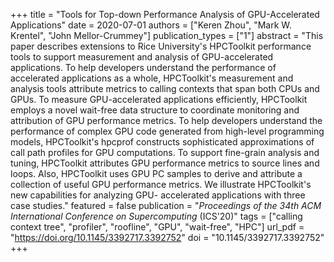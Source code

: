 +++
title = "Tools for Top-down Performance Analysis of GPU-Accelerated Applications"
date = 2020-07-01
authors = ["Keren Zhou", "Mark W. Krentel", "John Mellor-Crummey"]
publication_types = ["1"]
abstract = "This paper describes extensions to Rice University's HPCToolkit performance tools to support measurement and analysis of GPU-accelerated applications. To help developers understand the performance of accelerated applications as a whole, HPCToolkit's measurement and analysis tools attribute metrics to calling contexts that span both CPUs and GPUs. To measure GPU-accelerated applications efficiently, HPCToolkit employs a novel wait-free data structure to coordinate monitoring and attribution of GPU performance metrics. To help developers understand the performance of complex GPU code generated from high-level programming models, HPCToolkit's hpcprof constructs sophisticated approximations of call path profiles for GPU computations. To support fine-grain analysis and tuning, HPCToolkit attributes GPU performance metrics to source lines and loops. Also, HPCToolkit uses GPU PC samples to derive and attribute a collection of useful GPU performance metrics. We illustrate HPCToolkit's new capabilities for analyzing GPU- accelerated applications with three case studies."
featured = false
publication = "*Proceedings of the 34th ACM International Conference on Supercomputing* (ICS'20)"
tags = ["calling context tree", "profiler", "roofline", "GPU", "wait-free", "HPC"]
url_pdf = "https://doi.org/10.1145/3392717.3392752"
doi = "10.1145/3392717.3392752"
+++

